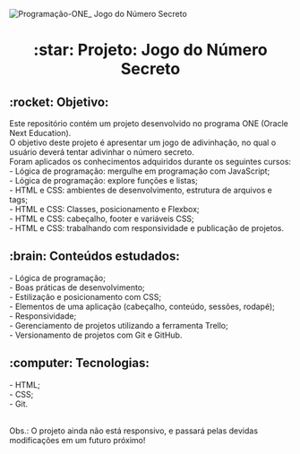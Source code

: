 ![Programação-ONE_ Jogo do Número Secreto](https://github.com/user-attachments/assets/47163479-488e-4a38-a023-391ca61cf091)

<h1 align="center">:star: Projeto: Jogo do Número Secreto</h1>

<p align="justify"> <h2>:rocket: Objetivo:</h2>
<p>Este repositório contém um projeto desenvolvido no programa ONE (Oracle Next Education).<br/>
O objetivo deste projeto é apresentar um jogo de adivinhação, no qual o usuário deverá tentar adivinhar o número secreto. <br/>
Foram aplicados os conhecimentos adquiridos durante os seguintes cursos:<br/>
- Lógica de programação: mergulhe em programação com JavaScript;<br/>
- Lógica de programação: explore funções e listas;<br/>
- HTML e CSS: ambientes de desenvolvimento, estrutura de arquivos e tags;<br/>
- HTML e CSS: Classes, posicionamento e Flexbox;<br/>
- HTML e CSS: cabeçalho, footer e variáveis CSS;<br/>
- HTML e CSS: trabalhando com responsividade e publicação de projetos.<br/>

<h2>:brain: Conteúdos estudados:</h2>
- Lógica de programação;<br/>
- Boas práticas de desenvolvimento;<br/>
- Estilização e posicionamento com CSS;<br/>
- Elementos de uma aplicação (cabeçalho, conteúdo, sessões, rodapé);<br/>
- Responsividade;<br/>
- Gerenciamento de projetos utilizando a ferramenta Trello;<br/>
- Versionamento de projetos com Git e GitHub.<br/>

<h2>:computer: Tecnologias:</h2>
- HTML;<br/>
- CSS;<br/>
- Git.<br/><br/>

Obs.: O projeto ainda não está responsivo, e passará pelas devidas modificações em um futuro próximo!
